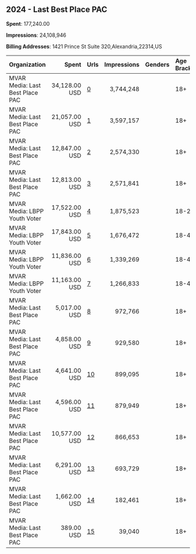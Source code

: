 ## 2024 - Last Best Place PAC 
**Spent**: 177,240.00

**Impressions**: 24,108,946

**Billing Addresses**: 1421 Prince St Suite 320,Alexandria,22314,US

|Organization|Spent|Urls|Impressions|Genders|Age Brackets|Country Codes|
|:---|---:|:---|---:|:---|:---|:---|
|MVAR Media: Last Best Place PAC|34,128.00 USD|[0](https://www.snap.com/political-ads/asset/c96e4837c4e825ebefdab50685a12dd02d163ddb10bdb4650ac87f18a6aa6c40?mediaType=jpg)|3,744,248||18+|united states|
|MVAR Media: Last Best Place PAC|21,057.00 USD|[1](https://www.snap.com/political-ads/asset/5709cd8244308106831b1addf7abf1542e5d779a6629ffc730602fa09a5f36a8?mediaType=jpg)|3,597,157||18+|united states|
|MVAR Media: Last Best Place PAC|12,847.00 USD|[2](https://www.snap.com/political-ads/asset/c5ca624a983c5c761d04b200785334fc81425f318d77f2543465b2093d2d5eae?mediaType=jpg)|2,574,330||18+|united states|
|MVAR Media: Last Best Place PAC|12,813.00 USD|[3](https://www.snap.com/political-ads/asset/79aad149d6104c30294246aef05df142714f34894cf0772529eac928f5e66b7e?mediaType=jpg)|2,571,841||18+|united states|
|MVAR Media: LBPP Youth Voter|17,522.00 USD|[4](https://www.snap.com/political-ads/asset/37788d3154bb95486f7c783136b7bdfb184504864b73f06b32cf1768c2c1aa0b?mediaType=mp4)|1,875,523||18-25|united states|
|MVAR Media: LBPP Youth Voter|17,843.00 USD|[5](https://www.snap.com/political-ads/asset/ab0931052fbb17e6daadd9295e804e5e5b4ed24c7d4ebedaa8868adc7b3ea674?mediaType=mp4)|1,676,472||18-45|united states|
|MVAR Media: LBPP Youth Voter|11,836.00 USD|[6](https://www.snap.com/political-ads/asset/d9e93202db7226d94ad2a44424b6666539cc1db6c044e22b1fa2ce336216d0bc?mediaType=mp4)|1,339,269||18-45|united states|
|MVAR Media: LBPP Youth Voter|11,163.00 USD|[7](https://www.snap.com/political-ads/asset/a212da3de4faf6fed4a3c19439faa40dcf57a09071363b340a6add29846a6c5d?mediaType=mp4)|1,266,833||18-45|united states|
|MVAR Media: Last Best Place PAC|5,017.00 USD|[8](https://www.snap.com/political-ads/asset/0bbb3c4ac90cdab1eab3fadba56d3a60dbae8ebb2a5d1f34bce60ed8dfd909ec?mediaType=jpg)|972,766||18+|united states|
|MVAR Media: Last Best Place PAC|4,858.00 USD|[9](https://www.snap.com/political-ads/asset/afd9240cf8f1ec0c4013281fbb1635bb48be6db29855dbdcf9059f92df0fa221?mediaType=jpg)|929,580||18+|united states|
|MVAR Media: Last Best Place PAC|4,641.00 USD|[10](https://www.snap.com/political-ads/asset/05b4ccafbae5eea99208f900c5f772aa1fcfdf0b9b45527bfc9970f87fab148a?mediaType=jpg)|899,095||18+|united states|
|MVAR Media: Last Best Place PAC|4,596.00 USD|[11](https://www.snap.com/political-ads/asset/c9570f0235e7a71960729d422d7b0ed518c84165f152b497ffc078f8acd90960?mediaType=jpg)|879,949||18+|united states|
|MVAR Media: Last Best Place PAC|10,577.00 USD|[12](https://www.snap.com/political-ads/asset/86acee806e0551dde949a3742a154c9264bf4286ea14712abef9d09520cd3319?mediaType=jpg)|866,653||18+|united states|
|MVAR Media: Last Best Place PAC|6,291.00 USD|[13](https://www.snap.com/political-ads/asset/9bdc8c7822f5f04ec9217c71e9be14c97e5ffab51f2afc0d4fa1f0837f7057fc?mediaType=jpg)|693,729||18+|united states|
|MVAR Media: Last Best Place PAC|1,662.00 USD|[14](https://www.snap.com/political-ads/asset/d0037c37bef4812f5bf95e6536bb7b049d748dff6a16b69db0e822adc32e7651?mediaType=jpg)|182,461||18+|united states|
|MVAR Media: Last Best Place PAC|389.00 USD|[15](https://www.snap.com/political-ads/asset/d0037c37bef4812f5bf95e6536bb7b049d748dff6a16b69db0e822adc32e7651?mediaType=jpg)|39,040||18+|united states|
